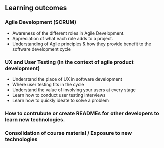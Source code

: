 ## Learning outcomes

### Agile Development (SCRUM)
 + Awareness of the different roles in Agile Development.
 + Appreciation of what each role adds to a project.
 + Understanding of Agile principles & how they provide benefit to the software development cycle

### UX and User Testing (in the context of agile product development)
 + Understand the place of UX in software development
 + Where user testing fits in the cycle
 + Understand the value of involving your users at every stage
 + Learn how to conduct user testing interviews
 + Learn how to quickly ideate to solve a problem

### How to contrubute or create READMEs for other developers to learn new technologies.

### Consolidation of course material / Exposure to new technologies
